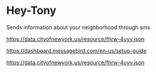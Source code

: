 # Hey-Tony
Sends information about your neighborhood through sms

https://data.cityofnewyork.us/resource/fhrw-4uyv.json

https://dashboard.messagebird.com/en-us/setup-guide

https://data.cityofnewyork.us/resource/fhrw-4uyv.json